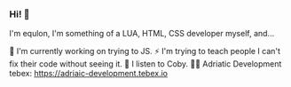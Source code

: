 ### Hi! 👋
I'm equlon, I'm something of a LUA, HTML, CSS developer myself, and...

🔭 I'm currently working on trying to JS.
⚡ I'm trying to teach people I can't fix their code without seeing it.
💫 I listen to Coby.
👨‍💻 Adriatic Development tebex: https://adriaic-development.tebex.io
